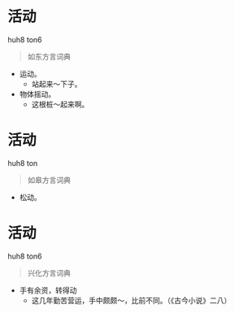 # 活动
huh8 ton6
> 如东方言词典
- 运动。
  - 站起来～下子。
- 物体摇动。
  - 这根桩～起来啊。

# 活动
huh8 ton
> 如皋方言词典
- 松动。

# 活动
huh8 ton6
> 兴化方言词典
- 手有余资，转得动
  - 这几年勤苦营运，手中颇颇～，比前不同。（《古今小说》二八）
